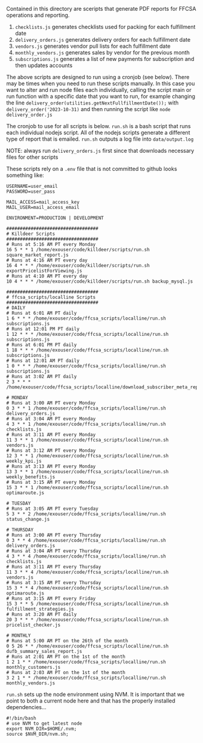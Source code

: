 Contained in this directory are sceripts that generate PDF reports for FFCSA operations and reporting.

1. `checklists.js` generates checklists used for packing for each fulfillment date
2. `delivery_orders.js` generates delivery orders for each fulfillment date
3. `vendors.js` generates vendor pull lists for each fulfillment date
4. `monthly_vendors.js`  generates sales by vendor for the previous month
5. `subscriptions.js`  generates a list of new payments for subscription and then updates accounts

The above scripts are designed to run using a cronjob (see below).  There may be times when you need to run these scripts
manually.  In this case you want to alter and run node files each individually,
calling the script main or run function with a specific date that you want to run,
for example changing the line `delivery_order(utilities.getNextFullfillmentDate());` with `delivery_order('2023-10-31)`
and then running the script like  `node delivery_order.js` 

The cronjob to use for all scripts is below.  `run.sh` is a bash script that runs
each individual nodejs script.  All of the nodejs scripts generate a different
type of report that is emailed.  `run.sh` outputs a log file into `data/output.log`

NOTE: always run `delivery_orders.js` first since that downloads necessary files for other
scripts

These scripts rely on a `.env` file that is not committed to github looks something like:
```
USERNAME=user_email
PASSWORD=user_pass

MAIL_ACCESS=mail_access_key
MAIL_USER=mail_access_email

ENVIRONMENT=PRODUCTION | DEVELOPMENT
```

```
##################################
# Killdeer Scripts
##################################
# Runs at 5:16 AM PT every Monday
16 5 * * 1 /home/exouser/code/killdeer/scripts/run.sh square_market_report.js
# Runs at 4:16 AM PT every day
16 4 * * * /home/exouser/code/killdeer/scripts/run.sh exportPricelistForViewing.js
# Runs at 4:10 AM PT every day
10 4 * * * /home/exouser/code/killdeer/scripts/run.sh backup_mysql.js

##################################
# ffcsa_scripts/localline Scripts
##################################
# DAILY
# Runs at 6:01 AM PT daily
1 6 * * * /home/exouser/code/ffcsa_scripts/localline/run.sh subscriptions.js
# Runs at 12:01 PM PT daily
1 12 * * * /home/exouser/code/ffcsa_scripts/localline/run.sh subscriptions.js
# Runs at 6:01 PM PT daily
1 18 * * * /home/exouser/code/ffcsa_scripts/localline/run.sh subscriptions.js
# Runs at 12:01 AM PT daily
1 0 * * * /home/exouser/code/ffcsa_scripts/localline/run.sh subscriptions.js
# Runs at 3:02 AM PT daily
2 3 * * * /home/exouser/code/ffcsa_scripts/localline/download_subscriber_meta_report.sh

# MONDAY
# Runs at 3:00 AM PT every Monday
0 3 * * 1 /home/exouser/code/ffcsa_scripts/localline/run.sh delivery_orders.js
# Runs at 3:04 AM PT every Monday
4 3 * * 1 /home/exouser/code/ffcsa_scripts/localline/run.sh checklists.js
# Runs at 3:11 AM PT every Monday
11 3 * * 1 /home/exouser/code/ffcsa_scripts/localline/run.sh vendors.js
# Runs at 3:12 AM PT every Monday
12 3 * * 1 /home/exouser/code/ffcsa_scripts/localline/run.sh weekly_kpi.js
# Runs at 3:13 AM PT every Monday
13 3 * * 1 /home/exouser/code/ffcsa_scripts/localline/run.sh weekly_benefits.js
# Runs at 3:15 AM PT every Monday
15 3 * * 1 /home/exouser/code/ffcsa_scripts/localline/run.sh optimaroute.js

# TUESDAY
# Runs at 3:05 AM PT every Tuesday
5 3 * * 2 /home/exouser/code/ffcsa_scripts/localline/run.sh status_change.js

# THURSDAY
# Runs at 3:00 AM PT every Thursday
0 3 * * 4 /home/exouser/code/ffcsa_scripts/localline/run.sh delivery_orders.js
# Runs at 3:04 AM PT every Thursday
4 3 * * 4 /home/exouser/code/ffcsa_scripts/localline/run.sh checklists.js
# Runs at 3:11 AM PT every Thursday
11 3 * * 4 /home/exouser/code/ffcsa_scripts/localline/run.sh vendors.js
# Runs at 3:15 AM PT every Thursday
15 3 * * 4 /home/exouser/code/ffcsa_scripts/localline/run.sh optimaroute.js
# Runs at 3:15 AM PT every Friday
15 3 * * 5 /home/exouser/code/ffcsa_scripts/localline/run.sh fulfillment_strategies.js
# Runs at 3:20 AM PT daily
20 3 * * * /home/exouser/code/ffcsa_scripts/localline/run.sh pricelist_checker.js

# MONTHLY
# Runs at 5:00 AM PT on the 26th of the month
0 5 26 * * /home/exouser/code/ffcsa_scripts/localline/run.sh dufb_summary_sales_report.js
# Runs at 2:01 AM PT on the 1st of the month
1 2 1 * * /home/exouser/code/ffcsa_scripts/localline/run.sh monthly_customers.js
# Runs at 2:03 AM PT on the 1st of the month
3 2 1 * * /home/exouser/code/ffcsa_scripts/localline/run.sh monthly_vendors.js
```

`run.sh` sets up the node environment using NVM. It is important that we point to both
a current node here and that has the properly installed dependencies...

```
#!/bin/bash
# use NVM to get latest node
export NVM_DIR=$HOME/.nvm;
source $NVM_DIR/nvm.sh;
```
